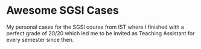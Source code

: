# Awesome SGSI Cases

My personal cases for the SGSI course from IST where I finished with a perfect grade of 20/20 which led me to be invited as Teaching Assistant for every semester since then.

